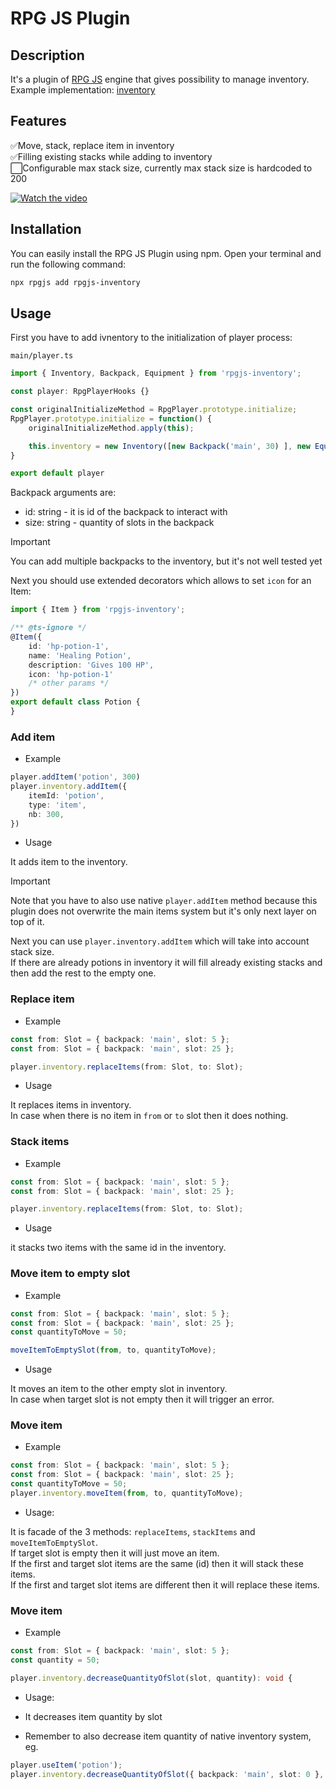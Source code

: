 # RPG JS Plugin
    
## Description
It's a plugin of [RPG JS](https://rpgjs.dev/) engine that gives possibility to manage inventory.\
Example implementation: [inventory](https://github.com/dominx99/rpgjs-plugins/blob/master/examples/inventory)
       
## Features
✅Move, stack, replace item in inventory\
✅Filling existing stacks while adding to inventory\
⬜Configurable max stack size, currently max stack size is hardcoded to 200

[![Watch the video](https://drive.usercontent.google.com/download?id=108blFvSzi4EdfBtx_U8YhiLrY-rCVWr_&export=download)](https://drive.google.com/file/d/1OuJViaDxX8zaeA42fDzVMdVV9ZT9ReWf/view?usp=sharing)

## Installation
    
You can easily install the RPG JS Plugin using npm. Open your terminal and run the following command:

```bash
npx rpgjs add rpgjs-inventory
```

## Usage

First you have to add ivnentory to the initialization of player process:

`main/player.ts`
```ts
import { Inventory, Backpack, Equipment } from 'rpgjs-inventory';

const player: RpgPlayerHooks {}

const originalInitializeMethod = RpgPlayer.prototype.initialize;
RpgPlayer.prototype.initialize = function() {
    originalInitializeMethod.apply(this);

    this.inventory = new Inventory([new Backpack('main', 30) ], new Equipment());
}

export default player
```

Backpack arguments are:
- id: string - it is id of the backpack to interact with
- size: string - quantity of slots in the backpack

> [!IMPORTANT]
> You can add multiple backpacks to the inventory, but it's not well tested yet

Next you should use extended decorators which allows to set `icon` for an Item:
```ts
import { Item } from 'rpgjs-inventory';

/** @ts-ignore */
@Item({
    id: 'hp-potion-1',
    name: 'Healing Potion',
    description: 'Gives 100 HP',
    icon: 'hp-potion-1'
    /* other params */
})
export default class Potion {
}
```

### Add item

- Example

```ts
player.addItem('potion', 300)
player.inventory.addItem({
    itemId: 'potion',
    type: 'item',
    nb: 300,
})
```

- Usage

It adds item to the inventory.

> [!IMPORTANT]
> Note that you have to also use native `player.addItem` method because this plugin does not overwrite the main items system but it's only next layer on top of it.

Next you can use `player.inventory.addItem` which will take into account stack size.\
If there are already potions in inventory it will fill already existing stacks and then add the rest to the empty one.

### Replace item

- Example

```ts
const from: Slot = { backpack: 'main', slot: 5 };
const from: Slot = { backpack: 'main', slot: 25 };

player.inventory.replaceItems(from: Slot, to: Slot);
```

- Usage

It replaces items in inventory.\
In case when there is no item in `from` or `to` slot then it does nothing.

### Stack items

- Example

```ts
const from: Slot = { backpack: 'main', slot: 5 };
const from: Slot = { backpack: 'main', slot: 25 };

player.inventory.replaceItems(from: Slot, to: Slot);
```

- Usage

it stacks two items with the same id in the inventory.

### Move item to empty slot

- Example

```ts
const from: Slot = { backpack: 'main', slot: 5 };
const from: Slot = { backpack: 'main', slot: 25 };
const quantityToMove = 50;

moveItemToEmptySlot(from, to, quantityToMove);
```

- Usage

It moves an item to the other empty slot in inventory.\
In case when target slot is not empty then it will trigger an error.

### Move item

- Example

```ts
const from: Slot = { backpack: 'main', slot: 5 };
const from: Slot = { backpack: 'main', slot: 25 };
const quantityToMove = 50;
player.inventory.moveItem(from, to, quantityToMove);
```

- Usage:

It is facade of the 3 methods: `replaceItems`, `stackItems` and `moveItemToEmptySlot`.\
If target slot is empty then it will just move an item.\
If the first and target slot items are the same (id) then it will stack these items.\
If the first and target slot items are different then it will replace these items.

### Move item

- Example

```ts
const from: Slot = { backpack: 'main', slot: 5 };
const quantity = 50;

player.inventory.decreaseQuantityOfSlot(slot, quantity): void {
```

- Usage:

- It decreases item quantity by slot
- Remember to also decrease item quantity of native inventory system, eg.

```ts
player.useItem('potion');
player.inventory.decreaseQuantityOfSlot({ backpack: 'main', slot: 0 }, 1);
```
